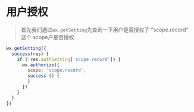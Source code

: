 # 用户授权

> 首先我们通过`wx.getSetting`先查询一下用户是否授权了 "scope.record" 这个 scope户是否授权



```javaScript
wx.getSetting({
  success(res) {
    if (!res.authSetting['scope.record']) {
      wx.authorize({
        scope: 'scope.record',
        success () {
        }
      })
    }
  }
})
```

